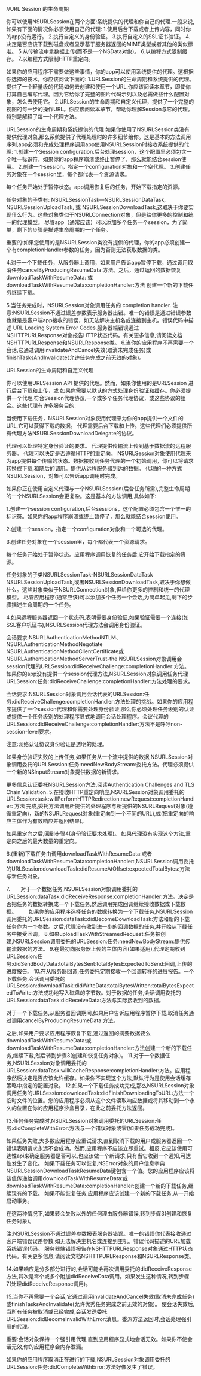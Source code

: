 //URL Session 的生命周期

你可以使用NSURLSession在两个方面:系统提供的代理和你自己的代理.一般来说,如果有下面的情况你必须使用自己的代理:
1.使用后台下载或者上传内容，同时你的app没有运行。
2.执行自定义的身份验证。
3.执行自定义的SSL证书验证。
4.决定是否应该下载到磁盘或者显示基于服务器返回的MIME类型或者其他的类似标准。
5.从传输流中拿数据上传(而不是一个NSData对象)。
6.以编程方式限制缓存。
7.以编程方式限制HTTP重定向。

如果你的应用程序不需要做这些事情，你的app可以使用系统提供的代理。这根据你选择的技术，你应该阅读下面的:
1.URLSession的生命周期和系统提供的代理。提供了一个轻量级的代码如何去创建和使用一个URL.你应该阅读本章节，即使你打算自己编写代理。因为它给你了完整的图片代码示列以及必需做些什么配置对象，怎么去使用它。
2.URLSession的生命周期和自定义代理，提供了一个完整的视图的每一步的操作URL。你应该阅读本章节，帮助你理解Session与它的代理。特别是解释了每一个代理方法。




URLSession的生命周期和系统提供的代理
如果你使用了NSURLSession类没有提供代理对象,那么系统提供了代理处理时的许多细节给你。这是基本的方法调用序列,app必须和完成处理程序调用app使用NSURLSession时接收系统提供的代理:
1.创建一个Session configuration.后台处理session，这个配置里必须包含一个唯一标识符，如果你的app程序崩溃或终止暂停了，那么就能结合session使用。
2.创建一个session，指定一个configuration对象和一个空代理。
3.创建任务对象在一个session里，每个都代表一个资源请求。

每个任务开始处于暂停状态。app调用恢复后的任务，开始下载指定的资源。

任务对象的子类有: NSURLSessionTask—NSURLSessionDataTask, NSURLSessionUploadTask, 或 NSURLSessionDownloadTask,这取决于你要实现什么行为。这些对象类似于NSURLConnection对象，但是给你更多的控制和统一的代理模型。
尽管app（通常应该）可以添加多个任务一个session，为了简单，剩下的步骤是描述生命周期的一个任务。

重要的:如果您使用的是NSURLSession类没有提供的代理，你的app必须创建一个有completionHandler参数的任务，因为否则无法获取数据的类。


4.对于一个下载任务，从服务器上调用，如果用户告诉app暂停下载，通过调用取消任务cancelByProducingResumeData:方法。之后，通过返回的数据恢复 downloadTaskWithResumeData:
或downloadTaskWithResumeData:completionHandler:方法 创建一个新的下载任务继续下载。

5.当任务完成时，NSURLSession对象调用任务的 completion handler.
注意:NSURLSession不通过误差参数表示服务器出错。唯一的错误是通过错误参数也就是是客户端app接收的错误，如无法解决主机名或连接到主机。错误代码中描述 URL Loading System Error Codes.服务器端错误通过NSHTTPURLResponse对象报告HTTP状态代码。有关更多信息,请阅读文档NSHTTPURLResponse和NSURLResponse类。
6.当你的应用程序不再需要一个会话,它通过调用invalidateAndCancel失效(取消未完成任务)或finishTasksAndInvalidate(允许任务完成之前无效的对象)。

URLSession的生命周期和自定义代理


你可以使用URLSession API 提供的代理。然而，如果你使用的是URLSession 进行后台下载和上传，或 如果你需要以默认的方式处理身份验证和缓存。你必须提供一个代理,符合Session代理协议,一个或多个任务代理协议，或这些协议的组合。这些代理有许多服务目的:

当使用下载任务，NSURLSession对象使用代理来为你的app提供一个文件的URL,它可以获得下载的数据。
代理需要后台下载和上传。这些代理们必须提供所有代理方法NSURLSessionDownloadDelegate的协议。

代理可以处理特定身份验证的要求。
代理提供传输流上传到基于数据流的远程服务器。
代理可以决定是否遵循HTTP的重定向。
NSURLSession对象使用代理来为app提供每个传输的状态。数据接收到任务代理的一个初始调用，你可以将请求转换成下载,和随后的调用。提供从远程服务器到达的数据。
代理的一种方式NSURLSession，对象可以告诉app调用时完成。


如果你正在使用自定义代理与一个NSURLSession(后台任务所需),完整生命周期的一个NSURLSession会更复杂。这是基本的方法调用,具体如下:

1.创建一个session configuration,后台sessions，这个配置必须包含一个惟一的标识符。如果你的app程序崩溃或终止暂停了，那么就能结合session使用。

2.创建一个session，指定一个configuration对象和一个可选的代理。

3.创建任务对象在一个session里，每个都代表一个资源请求。

每个任务开始处于暂停状态。应用程序调用恢复的任务后,它开始下载指定的资源。

任务对象的子类NSURLSessionTask-NSURLSessionDataTask NSURLSessionUploadTask,或者NSURLSessionDownloadTask,取决于你想做什么。这些对象类似于NSURLConnection对象,但给你更多的控制和统一的代理模型。
尽管应用程序(通常应该)可以添加多个任务一个会话,为简单起见,剩下的步骤描述生命周期的一个任务。


4.如果远程服务器返回一个状态码,表明需要身份验证,如果验证需要一个连接(如SSL客户机证书),NSURLSession代理方法会调用身份验证。

会话要求:NSURLAuthenticationMethodNTLM、NSURLAuthenticationMethodNegotiate NSURLAuthenticationMethodClientCertificate或NSURLAuthenticationMethodServerTrust-the NSURLSession对象调用会session代理的URLSession:didReceiveChallenge:completionHandler:方法。如果你的app没有提供一个session代理方法,NSURLSession对象调用任务代理URLSession:任务:didReceiveChallenge:completionHandler:方法处理的要求。


会话要求:NSURLSession对象调用会话代表的URLSession:任务:didReceiveChallenge:completionHandler:方法处理的挑战。如果你的应用程序提供了一个session代理和你需要处理身份验证,那么你必须处理任务级别的认证或提供一个任务级别的处理程序显式地调用会话处理程序。会议代理的URLSession:didReceiveChallenge:completionHandler:方法不是呼吁non-session-level要求。


注意:网络认证协议身份验证是透明的处理。

如果身份验证失败的上传任务,如果任务从一个流中提供的数据,NSURLSession对象调用委托的URLSession:任务:needNewBodyStream:委托方法。代理必须提供一个新的NSInputStream对象提供数据的新请求。

更多信息认证委托NSURLSession方法,阅读Authentication Challenges and TLS Chain Validation.
5.在接收HTTP重定向响应,NSURLSession对象调用委托的
URLSession:task:willPerformHTTPRedirection:newRequest:completionHandler: 方法
完成,委托方法调用所提供的处理程序与所提供的NSURLRequest对象(遵循重定向)，新的NSURLRequest对象(重定向到一个不同的URL),或(把重定向的响应主体作为有效响应并返回结果)。

如果重定向之后,回到步骤4(身份验证要求处理)。
如果代理没有实现这个方法,重定向之后的最大数量的重定向。

6.(重新)下载任务由调用downloadTaskWithResumeData:或者downloadTaskWithResumeData:completionHandler:,NSURLSession调用委托的URLSession:downloadTask:didResumeAtOffset:expectedTotalBytes:方法与新任务对象。

7.　　对于一个数据任务,NSURLSession对象调用委托的URLSession:dataTask:didReceiveResponse:completionHandler:方法。决定是否把任务的数据转换成一个下载任务,然后调用完成回调继续接收数据或下载数据。
　　如果你的应用程序选择任务的数据转换为一个下载任务,NSURLSession调用委托的URLSession:dataTask:didBecomeDownloadTask:方法和新的下载任务作为一个参数。之后,代理没有收到进一步的回调数据的任务,并开始从下载任务中接受回调。
8.如果uploadTaskWithStreamedRequest:任务被创建,NSURLSession调用委托的URLSession:任务:needNewBodyStream:提供传输流数据的方法。
9.在最初向服务器上传的主体内容(如果适用),代理定期收到URLSession:任务:didSendBodyData:totalBytesSent:totalBytesExpectedToSend:回调,上传的进度报告。
10.在从服务器回调,任务委托定期接收一个回调转移的进展报告。一个下载任务,会话调用委托的URLSession:downloadTask:didWriteData:totalBytesWritten:totalBytesExpectedToWrite:方法成功地写入磁盘的字节数。对于数据的任务,会话调用委托的URLSession:dataTask:didReceiveData:方法与实际接收到的数据。

对于一个下载任务,从服务器回调期间,如果用户告诉应用程序暂停下载,取消任务通过调用cancelByProducingResumeData:方法。


之后,如果用户要求应用程序恢复下载,通过返回的摘要数据要么downloadTaskWithResumeData:或downloadTaskWithResumeData:completionHandler:方法创建一个新的下载任务,继续下载,然后转到步骤3(创建和恢复任务对象)。
11.对于一个数据任务,NSURLSession对象调用委托的URLSession:dataTask:willCacheResponse:completionHandler:方法。应用程序然后决定是否应该允许缓存。如果你不实现这个方法,默认行为是使用会话缓存策略中指定的配置对象。
12.如果一个下载任务成功完成,那么NSURLSession对象调用任务的URLSession:downloadTask:didFinishDownloadingToURL:方法一个临时文件的位置。您的应用程序必须从这个文件读取响应数据或将其移动到一个永久的位置在你的应用程序沙盒目录，在此之前委托方法返回。

13.任何任务完成时,NSURLSession对象调用委托的URLSession:任务:didCompleteWithError:方法与一个错误对象或零(如果任务成功完成)。

如果任务失败,大多数应用程序应重试请求,直到取消下载的用户或服务器返回一个错误表明请求永远不会成功。然而,应用程序不应该立即重试。相反,它应该使用可达性api来确定服务器是否可以,也应该做一个新请求,只有当它收到一个通知,可达性发生了变化。
如果下载任务可以恢复,NSError对象的用户信息字典NSURLSessionDownloadTaskResumeData键包含一个值。您的应用程序应该将该值传递给调用downloadTaskWithResumeData:或downloadTaskWithResumeData:completionHandler:创建一个新的下载任务,继续现有的下载。
如果不能恢复任务,应用程序应该创建一个新的下载任务,从一开始启动事务。

在这两种情况下,如果转会失败以外的任何理由服务器错误,转到步骤3(创建和恢复任务对象)。


注:NSURLSession不通过误差参数报表服务器错误。唯一的错误你代表接收通过客户端错误误差参数,如无法解决主机名或连接到主机。错误代码描述的URL加载系统错误代码。
服务器端错误报告在NSHTTPURLResponse对象通过HTTP状态代码。有关更多信息,请阅读文档NSHTTPURLResponse和NSURLResponse类。

14.如果响应是分多部分进行的,会话可能会再次调用委托的didReceiveResponse方法,其次是零个或多个附加didReceiveData调用。如果发生这种情况,转到步骤7(处理didReceiveResponse调用)。

15.当你不再需要一个会话,它通过调用invalidateAndCancel失效(取消未完成任务)或finishTasksAndInvalidate(允许优秀任务完成之前无效的对象)。
使会话失效后,当所有任务被取消或已经完成,会话发送委托URLSession:didBecomeInvalidWithError:消息。委派方法返回时,会话处理强引用的代理。

重要:会话对象保持一个强引用代理,直到应用程序显式地会话无效。如果你不使会话无效,你的应用程序会内存泄漏。




如果你的应用程序取消正在进行的下载,NSURLSession对象调用委托的URLSession:任务:didCompleteWithError:方法好像发生了错误。



